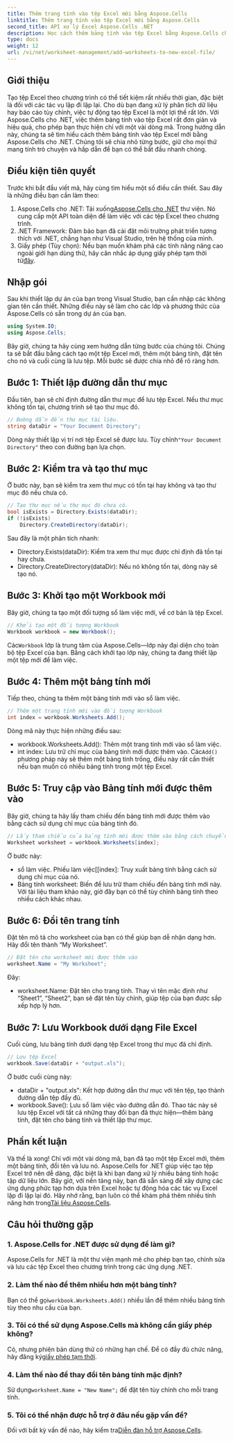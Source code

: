 ```yaml
---
title: Thêm trang tính vào tệp Excel mới bằng Aspose.Cells
linktitle: Thêm trang tính vào tệp Excel mới bằng Aspose.Cells
second_title: API xử lý Excel Aspose.Cells .NET
description: Học cách thêm bảng tính vào tệp Excel bằng Aspose.Cells cho .NET. Hướng dẫn từng bước dành cho người mới bắt đầu, từ thiết lập đến lưu tệp Excel.
type: docs
weight: 12
url: /vi/net/worksheet-management/add-worksheets-to-new-excel-file/
---
```

## Giới thiệu
Tạo tệp Excel theo chương trình có thể tiết kiệm rất nhiều thời gian, đặc biệt là đối với các tác vụ lặp đi lặp lại. Cho dù bạn đang xử lý phân tích dữ liệu hay báo cáo tùy chỉnh, việc tự động tạo tệp Excel là một lợi thế rất lớn. Với Aspose.Cells cho .NET, việc thêm bảng tính vào tệp Excel rất đơn giản và hiệu quả, cho phép bạn thực hiện chỉ với một vài dòng mã.
Trong hướng dẫn này, chúng ta sẽ tìm hiểu cách thêm bảng tính vào tệp Excel mới bằng Aspose.Cells cho .NET. Chúng tôi sẽ chia nhỏ từng bước, giữ cho mọi thứ mang tính trò chuyện và hấp dẫn để bạn có thể bắt đầu nhanh chóng.
## Điều kiện tiên quyết
Trước khi bắt đầu viết mã, hãy cùng tìm hiểu một số điều cần thiết. Sau đây là những điều bạn cần làm theo:
1.  Aspose.Cells cho .NET: Tải xuống[Aspose.Cells cho .NET](https://releases.aspose.com/cells/net/) thư viện. Nó cung cấp một API toàn diện để làm việc với các tệp Excel theo chương trình.
2. .NET Framework: Đảm bảo bạn đã cài đặt môi trường phát triển tương thích với .NET, chẳng hạn như Visual Studio, trên hệ thống của mình.
3.  Giấy phép (Tùy chọn): Nếu bạn muốn khám phá các tính năng nâng cao ngoài giới hạn dùng thử, hãy cân nhắc áp dụng giấy phép tạm thời từ[đây](https://purchase.aspose.com/temporary-license/).
## Nhập gói
Sau khi thiết lập dự án của bạn trong Visual Studio, bạn cần nhập các không gian tên cần thiết. Những điều này sẽ làm cho các lớp và phương thức của Aspose.Cells có sẵn trong dự án của bạn.
```csharp
using System.IO;
using Aspose.Cells;
```
Bây giờ, chúng ta hãy cùng xem hướng dẫn từng bước của chúng tôi.
Chúng ta sẽ bắt đầu bằng cách tạo một tệp Excel mới, thêm một bảng tính, đặt tên cho nó và cuối cùng là lưu tệp. Mỗi bước sẽ được chia nhỏ để rõ ràng hơn.
## Bước 1: Thiết lập đường dẫn thư mục
Đầu tiên, bạn sẽ chỉ định đường dẫn thư mục để lưu tệp Excel. Nếu thư mục không tồn tại, chương trình sẽ tạo thư mục đó.
```csharp
// Đường dẫn đến thư mục tài liệu.
string dataDir = "Your Document Directory";
```
 Dòng này thiết lập vị trí nơi tệp Excel sẽ được lưu. Tùy chỉnh`"Your Document Directory"` theo con đường bạn lựa chọn.
## Bước 2: Kiểm tra và tạo thư mục
Ở bước này, bạn sẽ kiểm tra xem thư mục có tồn tại hay không và tạo thư mục đó nếu chưa có.
```csharp
// Tạo thư mục nếu thư mục đó chưa có.
bool isExists = Directory.Exists(dataDir);
if (!isExists)
    Directory.CreateDirectory(dataDir);
```
Sau đây là một phân tích nhanh:
- Directory.Exists(dataDir): Kiểm tra xem thư mục được chỉ định đã tồn tại hay chưa.
- Directory.CreateDirectory(dataDir): Nếu nó không tồn tại, dòng này sẽ tạo nó.
## Bước 3: Khởi tạo một Workbook mới
Bây giờ, chúng ta tạo một đối tượng sổ làm việc mới, về cơ bản là tệp Excel. 
```csharp
// Khởi tạo một đối tượng Workbook
Workbook workbook = new Workbook();
```
 Các`Workbook` lớp là trung tâm của Aspose.Cells—lớp này đại diện cho toàn bộ tệp Excel của bạn. Bằng cách khởi tạo lớp này, chúng ta đang thiết lập một tệp mới để làm việc.
## Bước 4: Thêm một bảng tính mới
Tiếp theo, chúng ta thêm một bảng tính mới vào sổ làm việc. 
```csharp
// Thêm một trang tính mới vào đối tượng Workbook
int index = workbook.Worksheets.Add();
```
Dòng mã này thực hiện những điều sau:
- workbook.Worksheets.Add(): Thêm một trang tính mới vào sổ làm việc.
- int index: Lưu trữ chỉ mục của bảng tính mới được thêm vào.
 Các`Add()` phương pháp này sẽ thêm một bảng tính trống, điều này rất cần thiết nếu bạn muốn có nhiều bảng tính trong một tệp Excel.
## Bước 5: Truy cập vào Bảng tính mới được thêm vào
Bây giờ, chúng ta hãy lấy tham chiếu đến bảng tính mới được thêm vào bằng cách sử dụng chỉ mục của bảng tính đó.
```csharp
// Lấy tham chiếu của bảng tính mới được thêm vào bằng cách chuyển chỉ mục trang tính của nó
Worksheet worksheet = workbook.Worksheets[index];
```
Ở bước này:
- sổ làm việc. Phiếu làm việc[[index]: Truy xuất bảng tính bằng cách sử dụng chỉ mục của nó.
- Bảng tính worksheet: Biến để lưu trữ tham chiếu đến bảng tính mới này.
Với tài liệu tham khảo này, giờ đây bạn có thể tùy chỉnh bảng tính theo nhiều cách khác nhau.
## Bước 6: Đổi tên trang tính
Đặt tên mô tả cho worksheet của bạn có thể giúp bạn dễ nhận dạng hơn. Hãy đổi tên thành “My Worksheet”.
```csharp
// Đặt tên cho worksheet mới được thêm vào
worksheet.Name = "My Worksheet";
```
Đây:
- worksheet.Name: Đặt tên cho trang tính. 
Thay vì tên mặc định như “Sheet1”, “Sheet2”, bạn sẽ đặt tên tùy chỉnh, giúp tệp của bạn được sắp xếp hợp lý hơn.
## Bước 7: Lưu Workbook dưới dạng File Excel
Cuối cùng, lưu bảng tính dưới dạng tệp Excel trong thư mục đã chỉ định.
```csharp
// Lưu tệp Excel
workbook.Save(dataDir + "output.xls");
```
Ở bước cuối cùng này:
- dataDir + "output.xls": Kết hợp đường dẫn thư mục với tên tệp, tạo thành đường dẫn tệp đầy đủ.
- workbook.Save(): Lưu sổ làm việc vào đường dẫn đó.
Thao tác này sẽ lưu tệp Excel với tất cả những thay đổi bạn đã thực hiện—thêm bảng tính, đặt tên cho bảng tính và thiết lập thư mục.
## Phần kết luận
Và thế là xong! Chỉ với một vài dòng mã, bạn đã tạo một tệp Excel mới, thêm một bảng tính, đổi tên và lưu nó. Aspose.Cells for .NET giúp việc tạo tệp Excel trở nên dễ dàng, đặc biệt là khi bạn đang xử lý nhiều bảng tính hoặc tập dữ liệu lớn. Bây giờ, với nền tảng này, bạn đã sẵn sàng để xây dựng các ứng dụng phức tạp hơn dựa trên Excel hoặc tự động hóa các tác vụ Excel lặp đi lặp lại đó.
 Hãy nhớ rằng, bạn luôn có thể khám phá thêm nhiều tính năng hơn trong[Tài liệu Aspose.Cells](https://reference.aspose.com/cells/net/).
## Câu hỏi thường gặp
### 1. Aspose.Cells for .NET được sử dụng để làm gì?
Aspose.Cells for .NET là một thư viện mạnh mẽ cho phép bạn tạo, chỉnh sửa và lưu các tệp Excel theo chương trình trong các ứng dụng .NET.
### 2. Làm thế nào để thêm nhiều hơn một bảng tính?
 Bạn có thể gọi`workbook.Worksheets.Add()` nhiều lần để thêm nhiều bảng tính tùy theo nhu cầu của bạn.
### 3. Tôi có thể sử dụng Aspose.Cells mà không cần giấy phép không?
 Có, nhưng phiên bản dùng thử có những hạn chế. Để có đầy đủ chức năng, hãy đăng ký[giấy phép tạm thời](https://purchase.aspose.com/temporary-license/).
### 4. Làm thế nào để thay đổi tên bảng tính mặc định?
 Sử dụng`worksheet.Name = "New Name";` để đặt tên tùy chỉnh cho mỗi trang tính.
### 5. Tôi có thể nhận được hỗ trợ ở đâu nếu gặp vấn đề?
 Đối với bất kỳ vấn đề nào, hãy kiểm tra[Diễn đàn hỗ trợ Aspose.Cells](https://forum.aspose.com/c/cells/9).